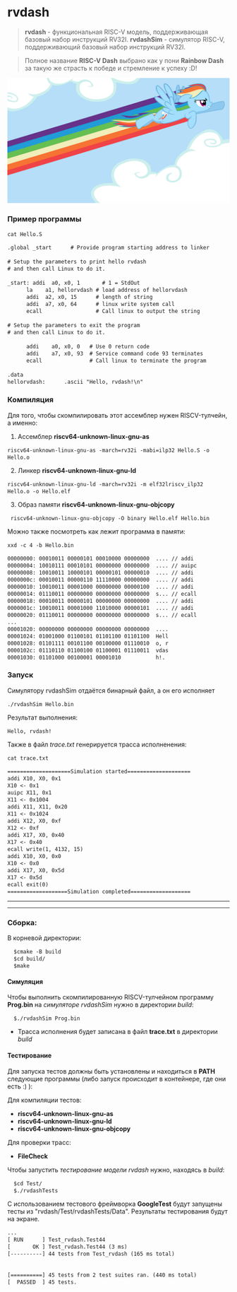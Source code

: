 # rvdash 

> **rvdash** - функциональная RISC-V модель, поддерживающая базовый набор инструкций RV32I.
> **rvdashSim** - cимулятор RISC-V, поддерживающий базовый набор инструкций RV32I.

> Полное название **RISC-V Dash** выбрано как у пони **Rainbow Dash** 
> за такую же страсть к победе и стремление к успеху :D!

 
![example](Pictures/rvdash.jpg) 


 ### Пример программы
```
cat Hello.S
```
  ```
  .global _start      # Provide program starting address to linker

# Setup the parameters to print hello rvdash
# and then call Linux to do it.

_start: addi  a0, x0, 1       # 1 = StdOut
        la    a1, hellorvdash # load address of hellorvdash
        addi  a2, x0, 15      # length of string
        addi  a7, x0, 64      # linux write system call
        ecall                 # Call linux to output the string

# Setup the parameters to exit the program
# and then call Linux to do it.

        addi    a0, x0, 0   # Use 0 return code
        addi    a7, x0, 93  # Service command code 93 terminates
        ecall               # Call linux to terminate the program

.data
hellorvdash:      .ascii "Hello, rvdash!\n"

  ```

 ### Компиляция
 
Для того, чтобы скомпилировать этот ассемблер нужен RISCV-тулчейн, а именно:

1. Ассемблер **riscv64-unknown-linux-gnu-as**
```
riscv64-unknown-linux-gnu-as -march=rv32i -mabi=ilp32 Hello.S -o Hello.o 
```
2. Линкер **riscv64-unknown-linux-gnu-ld**
```
riscv64-unknown-linux-gnu-ld -march=rv32i -m elf32lriscv_ilp32  Hello.o -o Hello.elf
```
3. Образ памяти **riscv64-unknown-linux-gnu-objcopy**
```
 riscv64-unknown-linux-gnu-objcopy -O binary Hello.elf Hello.bin
```

Можно также посмотреть как лежит программа в памяти:
```
xxd -c 4 -b Hello.bin
```
```
00000000: 00010011 00000101 00010000 00000000  .... // addi
00000004: 10010111 00010101 00000000 00000000  .... // auipc
00000008: 10010011 10000101 00000101 00000010  .... // addi
0000000c: 00010011 00000110 11110000 00000000  .... // addi
00000010: 10010011 00001000 00000000 00000100  .... // addi
00000014: 01110011 00000000 00000000 00000000  s... // ecall
00000018: 00010011 00000101 00000000 00000000  .... // addi
0000001c: 10010011 00001000 11010000 00000101  .... // addi
00000020: 01110011 00000000 00000000 00000000  s... // ecall
...
00001020: 00000000 00000000 00000000 00000000  ....
00001024: 01001000 01100101 01101100 01101100  Hell
00001028: 01101111 00101100 00100000 01110010  o, r
0000102c: 01110110 01100100 01100001 01110011  vdas
00001030: 01101000 00100001 00001010           h!.

```

 ### Запуск
 
 Симулятору rvdashSim отдаётся бинарный файл, а он его исполняет
 ```
 ./rvdashSim Hello.bin
 ```
 Результат выполнения:
 ```
 Hello, rvdash!
 ```
 Также в файл *trace.txt* генерируется трасса исполненения:
 ```
 cat trace.txt
 ```
 ```
 ====================Simulation started====================
addi X10, X0, 0x1
X10 <- 0x1
auipc X11, 0x1
X11 <- 0x1004
addi X11, X11, 0x20
X11 <- 0x1024
addi X12, X0, 0xf
X12 <- 0xf
addi X17, X0, 0x40
X17 <- 0x40
ecall write(1, 4132, 15)
addi X10, X0, 0x0
X10 <- 0x0
addi X17, X0, 0x5d
X17 <- 0x5d
ecall exit(0)
===================Simulation completed===================

 ```
 
 
 
-----------------------------------------------------------------------------

-----------------------------------------------------------------------------

 ### Сборка:  

В корневой директории:

```
  $cmake -B build
  $cd build/
  $make
```
 
#### Симуляция

Чтобы выполнить скомпилированную RISCV-тулчейном программу **Prog.bin** на *симуляторе rvdashSim* нужно в директории *build*:
``` 
  $./rvdashSim Prog.bin
``` 

 * Трасса исполнения будет записана в файл **trace.txt** в директории *build*


#### Тестирование

Для запуска тестов должны быть установлены и находиться в **PATH** следующие программы
(либо запуск происходит в контейнере, где они есть :) ):

Для компиляции тестов:
* **riscv64-unknown-linux-gnu-as**
* **riscv64-unknown-linux-gnu-ld**
* **riscv64-unknown-linux-gnu-objcopy**

Для проверки трасс:
* **FileCheck**

Чтобы запустить *тестирование модели rvdash* нужно, находясь в *build*:  

```
  $cd Test/
  $./rvdashTests
```
С использованием тестового фреймворка **GoogleTest** будут запущены тесты из "rvdash/Test/rvdashTests/Data". Результаты тестирования будут на экране.

```
...
[ RUN      ] Test_rvdash.Test44
[       OK ] Test_rvdash.Test44 (3 ms)
[----------] 44 tests from Test_rvdash (165 ms total)


[==========] 45 tests from 2 test suites ran. (440 ms total)
[  PASSED  ] 45 tests.
```
 
